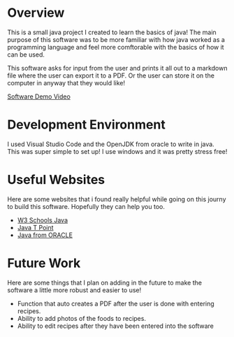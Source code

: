 # Overview
This is a small java project I created to learn the basics of java! The main purpose of this software was to be more familiar with how java worked as a programming language and feel more comftorable with the basics of how it can be used. 

This software asks for input from the user and prints it all out to a markdown file where the user can export it to a PDF.
Or the user can store it on the computer in anyway that they would like! 


[Software Demo Video](http://youtube.link.goes.here)

# Development Environment

I used Visual Studio Code and the OpenJDK from oracle to write in java. This was super simple to set up! I use windows and it was pretty stress free! 


# Useful Websites

Here are some websites that i found really helpful while going on this journy to build this software. Hopefully they can help you too.
* [W3 Schools Java](https://www.w3schools.com/java/)
* [Java T Point](https://www.javatpoint.com/java-tutorial)
* [Java from ORACLE](https://docs.oracle.com/javase/7/docs/api/overview-summary.html)



# Future Work

Here are some things that I plan on adding in the future to make the software a little more robust and easier to use!
* Function that auto creates a PDF after the user is done with entering recipes.
* Ability to add photos of the foods to recipes.
* Ability to edit recipes after they have been entered into the software